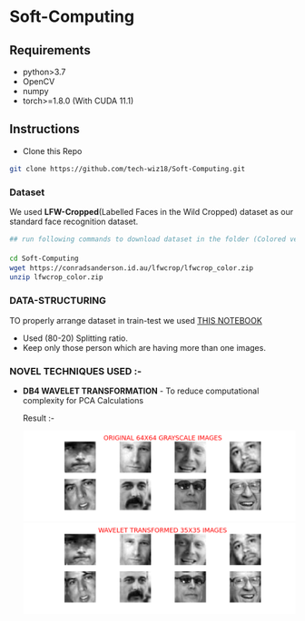 # Soft-Computing

## Requirements

 - python>3.7</br>
 - OpenCV
 - numpy
 - torch>=1.8.0 (With CUDA 11.1)

## Instructions

 * Clone this Repo
```bash
git clone https://github.com/tech-wiz18/Soft-Computing.git
```

### Dataset

We used **LFW-Cropped**(Labelled Faces in the Wild Cropped) dataset as our standard face recognition dataset.

```bash
## run following commands to download dataset in the folder (Colored version)

cd Soft-Computing
wget https://conradsanderson.id.au/lfwcrop/lfwcrop_color.zip 
unzip lfwcrop_color.zip
```

### DATA-STRUCTURING

TO properly arrange dataset in train-test we used [THIS NOTEBOOK](notebooks/data_prepare.ipynb)

 - Used (80-20) Splitting ratio.
 - Keep only those person which are having more than one images.


### NOVEL TECHNIQUES USED :-

 - **DB4 WAVELET TRANSFORMATION** - To reduce computational complexity for PCA Calculations

    Result :-

    <img src= "assets/gray_64X64.png"> </br>
    <img src= "assets/wavelet_35X35.png"> </br>


